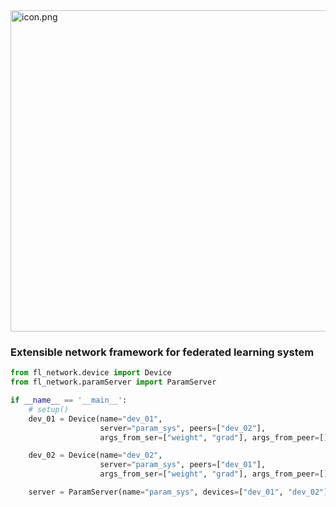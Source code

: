 <img title="" src="file:///F:/repos/fedml-network/icon.png" alt="icon.png" data-align="center" width="514">

### Extensible network framework for federated learning system



```python
from fl_network.device import Device
from fl_network.paramServer import ParamServer

if __name__ == '__main__':
    # setup()
    dev_01 = Device(name="dev_01",
                    server="param_sys", peers=["dev_02"],
                    args_from_ser=["weight", "grad"], args_from_peer=[])

    dev_02 = Device(name="dev_02",
                    server="param_sys", peers=["dev_01"],
                    args_from_ser=["weight", "grad"], args_from_peer=[])

    server = ParamServer(name="param_sys", devices=["dev_01", "dev_02"], args_from_dev=["weight", "grad"])
```